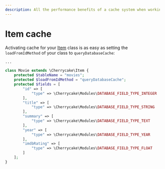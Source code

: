```yaml
---
description: All the performance benefits of a cache system when working with Items.
---
```


# Item cache

Activating cache for your [Item](../../reference/core-classes/item/) class is as easy as setting the `loadFromIdMethod` of your class to `queryDatabaseCache`:

```php
...

class Movie extends \Cherrycake\Item {
    protected $tableName = "movies";
    protected $loadFromIdMethod = "queryDatabaseCache";
    protected $fields = [
        "id" => [
            "type" => \Cherrycake\Modules\DATABASE_FIELD_TYPE_INTEGER
        ],
        "title" => [
            "type" => \Cherrycake\Modules\DATABASE_FIELD_TYPE_STRING
        ],
        "summary" => [
            "type" => \Cherrycake\Modules\DATABASE_FIELD_TYPE_TEXT
        ],
        "year" => [
            "type" => \Cherrycake\Modules\DATABASE_FIELD_TYPE_YEAR
        ],
        "imdbRating" => [
            "type" => \Cherrycake\Modules\DATABASE_FIELD_TYPE_FLOAT
        ]
    ];
}
```



